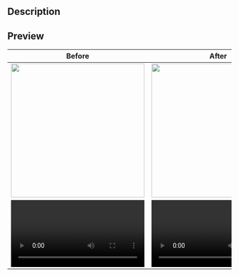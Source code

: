 ## Description



## Preview

| Before | After |
|--------|--------|
| <img width='300' src='' /> | <img width='300' src='' /> |
| <video width='300' src='' /> | <video width='300' src='' /> |
